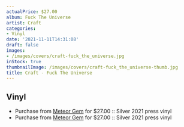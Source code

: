 ```yaml
---
actualPrice: $27.00
album: Fuck The Universe
artist: Craft
categories:
- Vinyl
date: '2021-11-11T14:31:08'
draft: false
images:
- /images/covers/craft-fuck_the_universe.jpg
inStock: true
thumbnailImage: /images/covers/craft-fuck_the_universe-thumb.jpg
title: Craft - Fuck The Universe
---
```


## Vinyl
* Purchase from [Meteor Gem](https://meteor-gem.com/products/craft-fuck-the-universe-lp) for $27.00 :: Silver 2021 press vinyl
* Purchase from [Meteor Gem](https://meteor-gem.com/products/craft-fuck-the-universe-2xlp) for $27.00 :: Silver 2021 press vinyl
